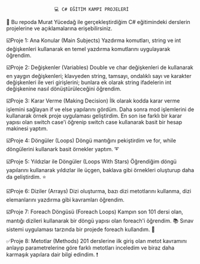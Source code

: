                       💻 C# EĞİTİM KAMPI PROJELERİ

🔅 Bu repoda Murat Yücedağ ile gerçekleştirdiğim C# eğitimindeki derslerin projelerine ve açıklamalarına erişebilirsiniz.

☑️Proje 1: Ana Konular (Main Subjects)
Yazdırma komutları, string ve int değişkenleri kullanarak en temel yazdırma komutlarını uygulayarak öğrendim.

☑️Proje 2: Değişkenler (Variables)
Double ve char değişkenleri de kullanarak en yaygın değişkenleri; klavyeden string, tamsayı, ondalıklı sayı ve karakter değişkenleri ile veri girişlerini; bunlara ek olarak string ifadelerin int değişkenine nasıl dönüştürüleceğini öğrendim.

☑️Proje 3: Karar Verme (Making Decision)
İlk olarak kodda karar verme işlemini sağlayan if ve else yapılarını gördüm. Daha sonra mod işlemlerini de kullanarak örnek proje uygulaması geliştirdim. En son ise farklı bir karar yapısı olan switch case'i öğrenip switch case kullanarak basit bir hesap makinesi yaptım.

☑️Proje 4: Döngüler (Loops)
Döngü mantığını pekiştirdim ve for, while döngülerini kullanark basit örnekler yaptım. ➰

☑️Proje 5: Yıldızlar ile Döngüler (Loops With Stars)
Öğrendiğim döngü yapılarını kullanarak yıldızlar ile üçgen, baklava gibi örnekleri oluşturup daha da geliştirdim. ⭐

☑️Proje 6: Diziler (Arrays)
Dizi oluşturma, bazı dizi metotlarını kullanma, dizi elemanlarını yazdırma gibi kavramları öğrendim.

☑️Proje 7: Foreach Döngüsü (Foreach Loops)
Kampın son 101 dersi olan, mantığı dizileri kullanarak bir döngü yapısı olan foreach'i öğrendim. 📚 Sınav sistemi uygulaması tarzında bir projede foreach kullandım. 🔄

✅Proje 8: Metotlar (Methods)
201 derslerine ilk giriş olan metot kavramını anlayıp parametrelerine göre farklı metotları inceledim ve biraz daha karmaşık yapılara dair bilgi edindim. ❗



